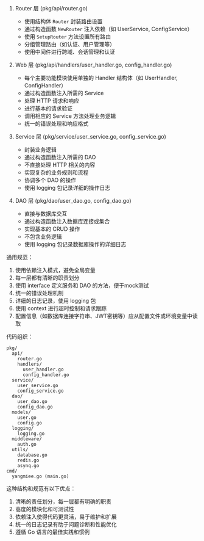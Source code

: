 1. Router 层 (pkg/api/router.go)
    - 使用结构体 `Router` 封装路由设置
    - 通过构造函数 `NewRouter` 注入依赖（如 UserService, ConfigService）
    - 使用 `SetupRouter` 方法设置所有路由
    - 分组管理路由（如认证、用户管理等）
    - 使用中间件进行跨域、会话管理和认证

2. Web 层 (pkg/api/handlers/user_handler.go, config_handler.go)
    - 每个主要功能模块使用单独的 Handler 结构体（如 UserHandler, ConfigHandler）
    - 通过构造函数注入所需的 Service
    - 处理 HTTP 请求和响应
    - 进行基本的请求验证
    - 调用相应的 Service 方法处理业务逻辑
    - 统一的错误处理和响应格式

3. Service 层 (pkg/service/user_service.go, config_service.go)
    - 封装业务逻辑
    - 通过构造函数注入所需的 DAO
    - 不直接处理 HTTP 相关的内容
    - 实现复杂的业务规则和流程
    - 协调多个 DAO 的操作
    - 使用 logging 包记录详细的操作日志

4. DAO 层 (pkg/dao/user_dao.go, config_dao.go)
    - 直接与数据库交互
    - 通过构造函数注入数据库连接或集合
    - 实现基本的 CRUD 操作
    - 不包含业务逻辑
    - 使用 logging 包记录数据库操作的详细日志

通用规范：
1. 使用依赖注入模式，避免全局变量
2. 每一层都有清晰的职责划分
3. 使用 interface 定义服务和 DAO 的方法，便于mock测试
4. 统一的错误处理机制
5. 详细的日志记录，使用 logging 包
6. 使用 context 进行超时控制和请求跟踪
7. 配置信息（如数据库连接字符串、JWT密钥等）应从配置文件或环境变量中读取

代码组织：
```
pkg/
  api/
    router.go
    handlers/
      user_handler.go
      config_handler.go
  service/
    user_service.go
    config_service.go
  dao/
    user_dao.go
    config_dao.go
  models/
    user.go
    config.go
  logging/
    logging.go
  middleware/
    auth.go
  utils/
    database.go
    redis.go
    asynq.go
cmd/
  yangmiee.go (main.go)
```

这种结构和规范有以下优点：
1. 清晰的责任划分，每一层都有明确的职责
2. 高度的模块化和可测试性
3. 依赖注入使得代码更灵活，易于维护和扩展
4. 统一的日志记录有助于问题诊断和性能优化
5. 遵循 Go 语言的最佳实践和惯例